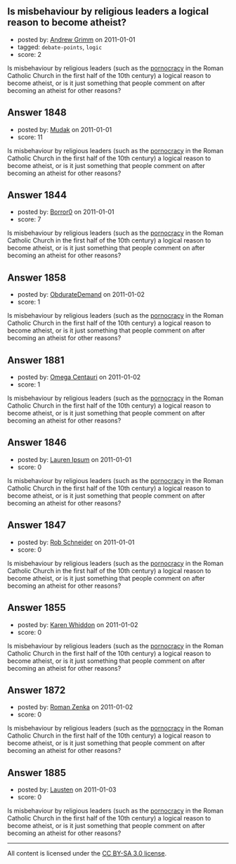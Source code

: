 ## Is misbehaviour by religious leaders a logical reason to become atheist?

- posted by: [Andrew Grimm](https://stackexchange.com/users/-1/270-andrew-grimm) on 2011-01-01
- tagged: `debate-points`, `logic`
- score: 2

Is misbehaviour by religious leaders (such as the [pornocracy](http://en.wikipedia.org/wiki/Saeculum_obscurum) in the Roman Catholic Church in the first half of the 10th century) a logical reason to become atheist, or is it just something that people comment on after becoming an atheist for other reasons?


## Answer 1848

- posted by: [Mudak](https://stackexchange.com/users/-1/205-mudak) on 2011-01-01
- score: 11

Is misbehaviour by religious leaders (such as the [pornocracy](http://en.wikipedia.org/wiki/Saeculum_obscurum) in the Roman Catholic Church in the first half of the 10th century) a logical reason to become atheist, or is it just something that people comment on after becoming an atheist for other reasons?


## Answer 1844

- posted by: [Borror0](https://stackexchange.com/users/-1/484-borror0) on 2011-01-01
- score: 7

Is misbehaviour by religious leaders (such as the [pornocracy](http://en.wikipedia.org/wiki/Saeculum_obscurum) in the Roman Catholic Church in the first half of the 10th century) a logical reason to become atheist, or is it just something that people comment on after becoming an atheist for other reasons?


## Answer 1858

- posted by: [ObdurateDemand](https://stackexchange.com/users/-1/524-obduratedemand) on 2011-01-02
- score: 1

Is misbehaviour by religious leaders (such as the [pornocracy](http://en.wikipedia.org/wiki/Saeculum_obscurum) in the Roman Catholic Church in the first half of the 10th century) a logical reason to become atheist, or is it just something that people comment on after becoming an atheist for other reasons?


## Answer 1881

- posted by: [Omega Centauri](https://stackexchange.com/users/-1/432-omega-centauri) on 2011-01-02
- score: 1

Is misbehaviour by religious leaders (such as the [pornocracy](http://en.wikipedia.org/wiki/Saeculum_obscurum) in the Roman Catholic Church in the first half of the 10th century) a logical reason to become atheist, or is it just something that people comment on after becoming an atheist for other reasons?


## Answer 1846

- posted by: [Lauren Ipsum](https://stackexchange.com/users/-1/71-lauren-ipsum) on 2011-01-01
- score: 0

Is misbehaviour by religious leaders (such as the [pornocracy](http://en.wikipedia.org/wiki/Saeculum_obscurum) in the Roman Catholic Church in the first half of the 10th century) a logical reason to become atheist, or is it just something that people comment on after becoming an atheist for other reasons?


## Answer 1847

- posted by: [Rob Schneider](https://stackexchange.com/users/-1/149-rob-schneider) on 2011-01-01
- score: 0

Is misbehaviour by religious leaders (such as the [pornocracy](http://en.wikipedia.org/wiki/Saeculum_obscurum) in the Roman Catholic Church in the first half of the 10th century) a logical reason to become atheist, or is it just something that people comment on after becoming an atheist for other reasons?


## Answer 1855

- posted by: [Karen Whiddon](https://stackexchange.com/users/-1/681-karen-whiddon) on 2011-01-02
- score: 0

Is misbehaviour by religious leaders (such as the [pornocracy](http://en.wikipedia.org/wiki/Saeculum_obscurum) in the Roman Catholic Church in the first half of the 10th century) a logical reason to become atheist, or is it just something that people comment on after becoming an atheist for other reasons?


## Answer 1872

- posted by: [Roman Zenka](https://stackexchange.com/users/-1/420-roman-zenka) on 2011-01-02
- score: 0

Is misbehaviour by religious leaders (such as the [pornocracy](http://en.wikipedia.org/wiki/Saeculum_obscurum) in the Roman Catholic Church in the first half of the 10th century) a logical reason to become atheist, or is it just something that people comment on after becoming an atheist for other reasons?


## Answer 1885

- posted by: [Lausten](https://stackexchange.com/users/-1/584-lausten) on 2011-01-03
- score: 0

Is misbehaviour by religious leaders (such as the [pornocracy](http://en.wikipedia.org/wiki/Saeculum_obscurum) in the Roman Catholic Church in the first half of the 10th century) a logical reason to become atheist, or is it just something that people comment on after becoming an atheist for other reasons?



---

All content is licensed under the [CC BY-SA 3.0 license](https://creativecommons.org/licenses/by-sa/3.0/).
